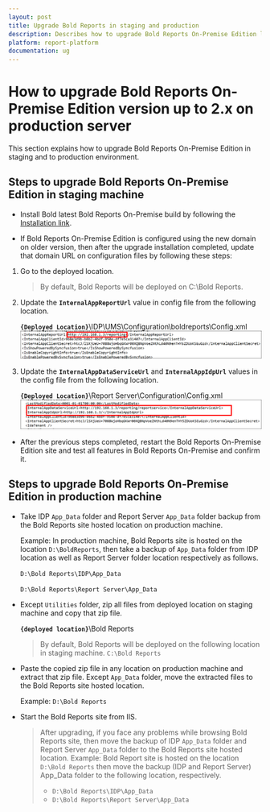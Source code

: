 ```yaml
---
layout: post
title: Upgrade Bold Reports in staging and production
description: Describes how to upgrade Bold Reports On-Premise Edition latest version in staging and move to production environment.
platform: report-platform
documentation: ug
---
```


# How to upgrade Bold Reports On-Premise Edition version up to 2.x on production server

This section explains how to upgrade Bold Reports On-Premise Edition in staging and to production environment.

## Steps to upgrade Bold Reports On-Premise Edition in staging machine

* Install Bold latest Bold Reports On-Premise build by following the [Installation link](../../installation/).

* If Bold Reports On-Premise Edition is configured using the new domain on older version, then after the upgrade installation completed, update that domain URL on configuration files by following these steps:

1. Go to the deployed location.
   >By default, Bold Reports will be deployed on C:\Bold Reports.

2. Update the **`InternalAppReportUrl`** value in config file from the following location.

   **`{Deployed Location}`**\IDP\UMS\Configuration\boldreports\Config.xml
   ![IDP Config File](/static/assets/on-premise/images/getting-started/idp-config.png)

3. Update the **`InternalAppDataServiceUrl`** and **`InternalAppIdpUrl`** values in the config file from the following location.

   **`{Deployed Location}`**\Report Server\Configuration\Config.xml
   ![RS Config File](/static/assets/on-premise/images/getting-started/rs-config.png)

* After the previous steps completed, restart the Bold Reports On-Premise Edition site and test all features in Bold Reports On-Premise and confirm it.

## Steps to upgrade Bold Reports On-Premise Edition in production machine

* Take IDP `App_Data` folder and Report Server `App_Data` folder backup from the Bold Reports site hosted location on production machine.

   Example: In production machine, Bold Reports site is hosted on the location `D:\BoldReports`, then take a backup of `App_Data` folder from IDP location as well as Report Server folder location respectively as follows.

   `D:\Bold Reports\IDP\App_Data`

   `D:\Bold Reports\Report Server\App_Data`

* Except `Utilities` folder, zip all files from deployed location on staging machine and copy that zip file.

   **`{deployed location}`**\Bold Reports
   > By default, Bold Reports will be deployed on the following location in staging machine.
`C:\Bold Reports`

* Paste the copied zip file in any location on production machine and extract that zip file. Except `App_Data` folder, move the extracted files to the Bold Reports site hosted location.

   Example: `D:\Bold Reports`

* Start the Bold Reports site from IIS.

   > After upgrading, if you face any problems while browsing Bold Reports site, then move the backup of IDP `App_Data` folder and Report Server `App_Data` folder to the Bold Reports site hosted location.
   >Example: Bold Report site is hosted on the location `D:\Bold Reports` then move the backup (IDP and Report Server) App_Data folder to the following location, respectively.
   >* `D:\Bold Reports\IDP\App_Data`
   >* `D:\Bold Reports\Report Server\App_Data`
